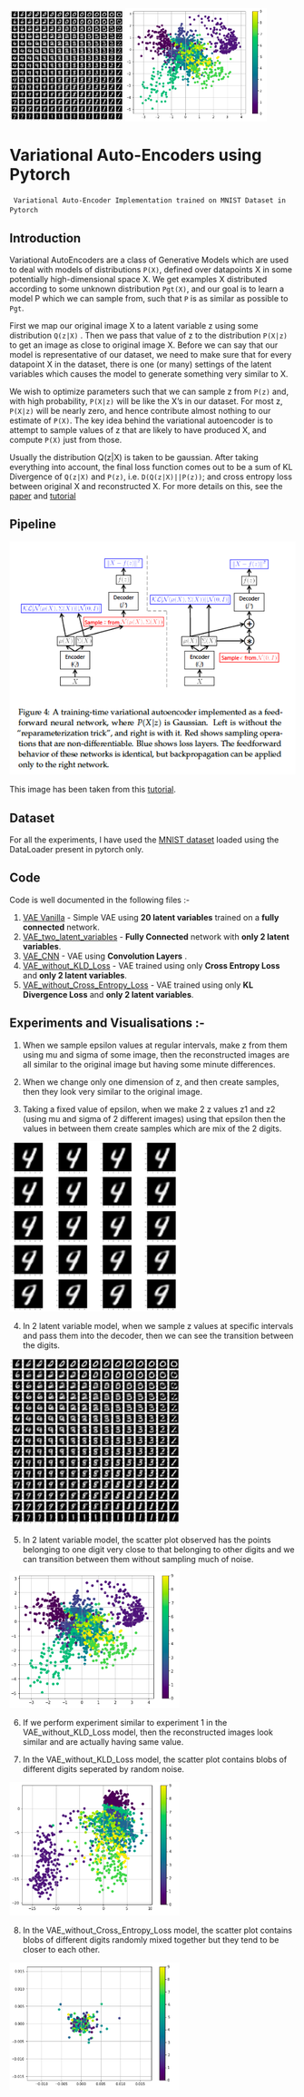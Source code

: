 <img src="images/digit_transition.png" width="200" /> <img src="images/scatter_both.png" width="250" />

# Variational Auto-Encoders using Pytorch

` Variational Auto-Encoder Implementation trained on MNIST Dataset in Pytorch`

## Introduction

Variational AutoEncoders are a class of Generative Models which are used to deal with models of distributions `P(X)`, defined over datapoints X in some potentially high-dimensional space X. We get examples X distributed according to some unknown distribution `Pgt(X)`, and our goal is to learn a model P which we can sample from, such that `P` is as similar as possible to `Pgt`.

First we map our original image X to a latent variable z using some distribution `Q(z|X)` . Then we pass that value of z to the distribution `P(X|z)` to get an image as close to original image X.
Before we can say that our model is representative of our dataset, we need to make sure that for every datapoint X in the dataset, there is one (or many) settings of the latent variables which causes the model to generate something very similar to X. 

We wish to optimize parameters such that we can sample z from `P(z)` and, with high probability, `P(X|z)` will be like the X’s in our dataset. For most z, `P(X|z)` will be nearly zero, and hence contribute
almost nothing to our estimate of `P(X)`. The key idea behind the variational
autoencoder is to attempt to sample values of z that are likely to have
produced X, and compute `P(X)` just from those.

Usually the distribution Q(z|X) is taken to be gaussian. After taking everything into account,  the final loss function comes out to be a sum of KL Divergence of `Q(z|X)` and `P(z)`, i.e. `D(Q(z|X)||P(z))`; and cross entropy loss between original X and reconstructed X. For more details on this, see the [paper](https://arxiv.org/pdf/1312.6114) and [tutorial](https://arxiv.org/pdf/1606.05908)

## Pipeline

<img src="images/VAE_pipeline.png" />

This image has been taken from this [tutorial](https://arxiv.org/pdf/1606.05908).

## Dataset

For all the experiments, I have used the [MNIST dataset](http://yann.lecun.com/exdb/mnist/) loaded using the DataLoader present in pytorch only.

## Code

Code is well documented in the following files :-
1. [VAE Vanilla](https://github.com/ac-alpha/VAEs-using-Pytorch/blob/readme/VAE.ipynb) - Simple VAE using **20 latent variables** trained on a **fully connected** network.
2. [VAE_two_latent_variables](https://github.com/ac-alpha/VAEs-using-Pytorch/blob/readme/VAE_two_latent_variables.ipynb) - **Fully Connected** network with **only 2 latent variables**.
3. [VAE_CNN](https://github.com/ac-alpha/VAEs-using-Pytorch/blob/readme/VAE_CNN.ipynb) - VAE using **Convolution Layers** .
4. [VAE_without_KLD_Loss](https://github.com/ac-alpha/VAEs-using-Pytorch/blob/readme/VAE_without_KLD_Loss.ipynb) - VAE trained using only **Cross Entropy Loss** and **only 2 latent variables**.
5. [VAE_without_Cross_Entropy_Loss](https://github.com/ac-alpha/VAEs-using-Pytorch/blob/readme/VAE_without_KLD_Loss.ipynb) - VAE trained using only **KL Divergence Loss** and **only 2 latent variables**.

## Experiments and Visualisations :-

1. When we sample epsilon values at regular intervals, make z from them using mu and sigma of some image, then the reconstructed images are all similar to the original image but having some minute differences.

2. When we change only one dimension of z, and then create samples, then they look very similar to the original image.

3. Taking a fixed value of epsilon, when we make 2 z values z1 and z2 (using mu and sigma of 2 different images) using that epsilon then the values in between them create samples which are mix of the 2 digits.
<img src="images/four_to_nine.png" width="300"/>

4. In 2 latent variable model, when we sample z values at specific intervals and pass them into the decoder, then we can see the transition between the digits.
<img src="images/digit_transition.png" width="300"/>

5. In 2 latent variable model, the scatter plot observed has the points belonging to one digit very close to that belonging to other digits and we can transition between them without sampling much of noise.
<img src="images/scatter_both.png" width="300"/>

6. If we perform experiment similar to experiment 1 in the VAE_without_KLD_Loss model, then the reconstructed images look similar and are actually having same value.

7. In the VAE_without_KLD_Loss model, the scatter plot contains blobs of different digits seperated by random noise.
<img src="images/scatter_ce.png" width="300"/>

8. In the VAE_without_Cross_Entropy_Loss model, the scatter plot contains blobs of different digits randomly mixed together but they tend to be closer to each other.
<img src="images/scatter_kld.png" width="300"/>
